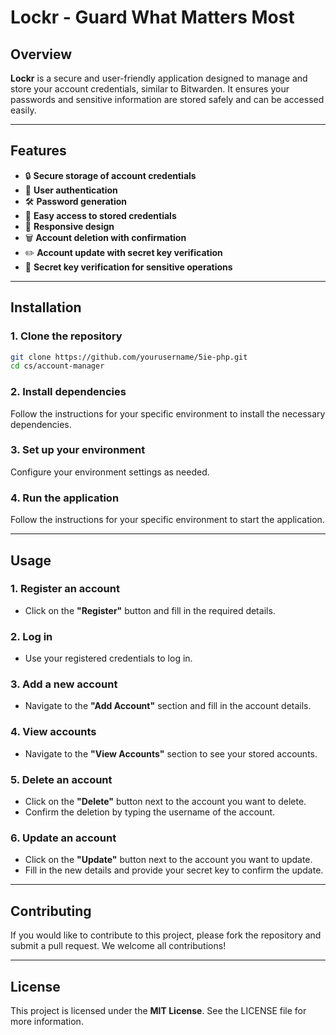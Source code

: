 # Lockr - Guard What Matters Most

## Overview

**Lockr** is a secure and user-friendly application designed to manage and store your account credentials, similar to Bitwarden. It ensures your passwords and sensitive information are stored safely and can be accessed easily.

---

## Features

- 🔒 **Secure storage of account credentials**  
- 👤 **User authentication**  
- 🛠️ **Password generation**  
- 📂 **Easy access to stored credentials**  
- 📱 **Responsive design**  
- 🗑️ **Account deletion with confirmation**  
- ✏️ **Account update with secret key verification**  
- 🔑 **Secret key verification for sensitive operations**  

---

## Installation

### 1. Clone the repository

```bash
git clone https://github.com/yourusername/5ie-php.git
cd cs/account-manager
```

### 2. Install dependencies

Follow the instructions for your specific environment to install the necessary dependencies.

### 3. Set up your environment

Configure your environment settings as needed.

### 4. Run the application

Follow the instructions for your specific environment to start the application.

---

## Usage

### 1. Register an account

- Click on the **"Register"** button and fill in the required details.

### 2. Log in

- Use your registered credentials to log in.

### 3. Add a new account

- Navigate to the **"Add Account"** section and fill in the account details.

### 4. View accounts

- Navigate to the **"View Accounts"** section to see your stored accounts.

### 5. Delete an account

- Click on the **"Delete"** button next to the account you want to delete.
- Confirm the deletion by typing the username of the account.

### 6. Update an account

- Click on the **"Update"** button next to the account you want to update.
- Fill in the new details and provide your secret key to confirm the update.

---

## Contributing

If you would like to contribute to this project, please fork the repository and submit a pull request. We welcome all contributions!

---

## License

This project is licensed under the **MIT License**. See the LICENSE file for more information.
